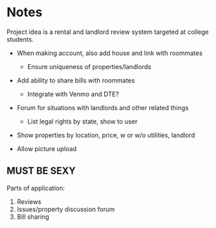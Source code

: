 # Notes

Project idea is a rental and landlord review system targeted at college
students.

- When making account, also add house and link with roommates
	- Ensure uniqueness of properties/landlords

- Add ability to share bills with roommates
	- Integrate with Venmo and DTE?

- Forum for situations with landlords and other related things
	- List legal rights by state, show to user

- Show properties by location, price, w or w/o utilities, landlord

- Allow picture upload

## MUST BE SEXY

Parts of application:
1. Reviews
2. Issues/property discussion forum
3. Bill sharing
